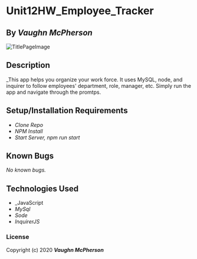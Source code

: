 # Unit12HW_Employee_Tracker

## By _**Vaughn McPherson**_

![TitlePageImage](https://invoicebus.com/blog/wp-content/uploads/2018/04/effective-employee-management.jpg)

## Description
_This app helps you organize your work force. It uses MySQL, node, and inquirer to follow employees' department, role, manager, etc. Simply run the app and navigate through the promtps. 

## Setup/Installation Requirements
* _Clone Repo_
* _NPM Install_
* _Start Server, npm run start_

## Known Bugs
_No known bugs._

## Technologies Used

* _JavaScript
* _MySql_
* _Sode_
* _InquirerJS_

### License

Copyright (c) 2020 **_Vaughn McPherson_**